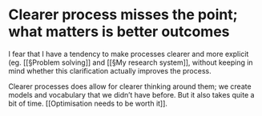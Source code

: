 # Clearer process misses the point; what matters is better outcomes
I fear that I have a tendency to make processes clearer and more explicit (eg. [[§Problem solving]] and [[§My research system]], without keeping in mind whether this clarification actually improves the process.

Clearer processes does allow for clearer thinking around them; we create models and vocabulary that we didn’t have before. But it also takes quite a bit of time. [[Optimisation needs to be worth it]].

<!-- {BearID:39BD1340-9BA7-415F-9A71-B85BF2C82E9D-24213-000051DB257E5CDB} -->
